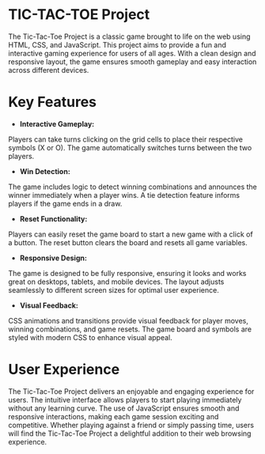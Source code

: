 # TIC-TAC-TOE Project
The Tic-Tac-Toe Project is a classic game brought to life on the web using HTML, CSS, and JavaScript. This project aims to provide a fun and interactive gaming experience for users of all ages. With a clean design and responsive layout, the game ensures smooth gameplay and easy interaction across different devices.

# Key Features
* **Interactive Gameplay:**

Players can take turns clicking on the grid cells to place their respective symbols (X or O).
The game automatically switches turns between the two players.
* **Win Detection:**

The game includes logic to detect winning combinations and announces the winner immediately when a player wins.
A tie detection feature informs players if the game ends in a draw.
* **Reset Functionality:**

Players can easily reset the game board to start a new game with a click of a button.
The reset button clears the board and resets all game variables.
* **Responsive Design:**

The game is designed to be fully responsive, ensuring it looks and works great on desktops, tablets, and mobile devices.
The layout adjusts seamlessly to different screen sizes for optimal user experience.
* **Visual Feedback:**

CSS animations and transitions provide visual feedback for player moves, winning combinations, and game resets.
The game board and symbols are styled with modern CSS to enhance visual appeal.
# User Experience
The Tic-Tac-Toe Project delivers an enjoyable and engaging experience for users. The intuitive interface allows players to start playing immediately without any learning curve. The use of JavaScript ensures smooth and responsive interactions, making each game session exciting and competitive. Whether playing against a friend or simply passing time, users will find the Tic-Tac-Toe Project a delightful addition to their web browsing experience.
